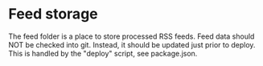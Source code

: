# Feed storage

The feed folder is a place to store processed RSS feeds. Feed data should NOT
be checked into git. Instead, it should be updated just prior to deploy. This
is handled by the "deploy" script, see package.json.
